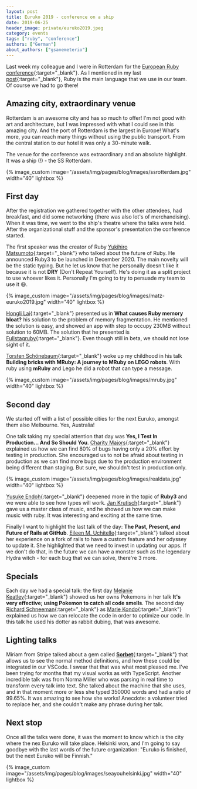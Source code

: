 ```yaml
---
layout: post
title: Euruko 2019 - conference on a ship
date: 2019-06-25
header_image: private/euruko2019.jpeg
category: events
tags: ["ruby", "conference"]
authors: ["German"]
about_authors: ["gsanemeterio"]
---
```


Last week my colleague and I were in Rotterdam for the [European Ruby conference](https://euruko2019.org/){:target="_blank"}.
As I mentioned in my last [post](https://developer.epages.com/blog/tech-stories/how-i-became-fond-of-ruby-on-rails-as-a-javascript-developer/){:target="_blank"}, Ruby is the main language that we use in our team.
Of course we had to go there!

## Amazing city, extraordinary venue

Rotterdam is an awesome city and has so much to offer!
I'm not good with art and architecture, but I was impressed with what I could see in this amazing city.
And the port of Rotterdam is the largest in Europe!
What's more, you can reach many things without using the public transport.
From the central station to our hotel it was only a 30-minute walk.

The venue for the conference was extraordinary and an absolute highlight.
It was a ship (!) - the SS Rotterdam.

{% image_custom image="/assets/img/pages/blog/images/ssrotterdam.jpg" width="40" lightbox %}

## First day

After the registration we gathered together with the other attendees, had breakfast, and did some networking (there was also lot's of merchandising).
When it was time, we went to the ship's theatre where the talks were held.
After the organizational stuff and the sponsor's presentation the conference started.

The first speaker was the creator of Ruby [Yukihiro Matsumoto](https://github.com/matz){:target="_blank"} who talked about the future of Ruby.
He announced Ruby3 to be launched in December 2020.
The main novelty will be the static typing.
But he let us know that he personally doesn't like it because it is not **DRY** (Don't Repeat Yourself).
He's doing it as a split project to use whoever likes it.
Personally I'm going to try to persuade my team to use it 😃.

{% image_custom image="/assets/img/pages/blog/images/matz-euruko2019.jpg" width="40" lightbox %}

[Hongli Lai](https://twitter.com/honglilai){:target="_blank"} presented us in **What causes Ruby memory bloat?** his solution to the problem of memory fragmentation.
He mentioned the solution is easy, and showed an app with step to occupy 230MB without solution to 60MB.
The solution that he presented is [Fullstaqruby](https://fullstaqruby.org){:target="_blank"}.
Even though still in beta, we should not lose sight of it.

[Torsten Schönebaum](https://twitter.com/radlepunktde){:target="_blank"} woke up my childhood in his talk **Building bricks with MRuby: A journey to MRuby on LEGO robots**.
With ruby using **mRuby** and Lego he did a robot that can type a message.

{% image_custom image="/assets/img/pages/blog/images/mruby.jpg" width="40" lightbox %}

## Second day

We started off with a list of possible cities for the next Euruko, amongst them also Melbourne.
Yes, Australia!

One talk taking my special attention that day was **Yes, I Test In Production... And So Should You**.
[Charity Majors](https://twitter.com/mipsytipsy){:target="_blank"} explained us how we can find 80% of bugs having only a 20% effort by testing in production.
She encouraged us to not be afraid about testing in production as we can find more bugs due to the production environment being different than staging.
But sure, we shouldn't test in production only.

{% image_custom image="/assets/img/pages/blog/images/realdata.jpg" width="40" lightbox %}

[Yusuke Endoh](https://twitter.com/mametter){:target="_blank"} deepened more in the topic of **Ruby3** and we were able to see how types will work.
[Jan Krutisch](https://twitter.com/halfbyte){:target="_blank"} gave us a master class of music, and he showed us how we can make music with ruby.
It was interesting and exciting at the same time.

Finally I want to highlight the last talk of the day: **The Past, Present, and Future of Rails at GitHub**.
[Eileen M. Uchitelle](https://twitter.com/eileencodes){:target="_blank"} talked about her experience on a fork of rails to have a custom feature and her odyssey to update it.
She highlighted that we need to invest in updating our apps.
If we don't do that, in the future we can have a monster such as the legendary Hydra witch - for each bug that we can solve, there're 3 more.

## Specials

Each day we had a special talk: the first day [Melanie Keatley](https://twitter.com/Keatley){:target="_blank"} showed us her owns Pokemons in her talk **It's very effective; using Pokemon to catch all code smells**.
The second day [Richard Schneeman](https://twitter.com/schneems){:target="_blank"} as [Marie Kondo](https://twitter.com/mariekondo){:target="_blank"} explained us how we can relocate the code in order to optimize our code.
In this talk he used his dotter as rabbit dubing, that was awesome.

## Lighting talks

Miriam from Stripe talked about a gem called [**Sorbet**](https://sorbet.org/){:target="_blank"} that allows us to see the normal method definitions, and how these could be integrated in our VSCode.
I swear that that was what most pleased me.
I've been trying for months that my visual works as with TypeScript.
Another incredible talk was from Norma Miller who was parsing in real time to transform every talk into text.
She talked about the machine that she uses, and in that moment more or less she typed 350000 words and had a ratio of 99.65%.
It was amazing to see how she works! 
Anecdote: a volunteer tried to replace her, and she couldn't make any phrase during her talk.

## Next stop

Once all the talks were done, it was the moment to know which is the city where the nex Euruko will take place.
Helsinki won, and I'm going to say goodbye with the last words of the future organization: "Euruko is finished, but the next Euruko will be Finnish."

{% image_custom image="/assets/img/pages/blog/images/seayouhelsinki.jpg" width="40" lightbox %}
